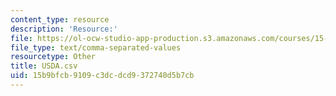 ```yaml
---
content_type: resource
description: 'Resource:'
file: https://ol-ocw-studio-app-production.s3.amazonaws.com/courses/15-071-the-analytics-edge-spring-2017/15b9bfcb9109c3dcdcd9372740d5b7cb_USDA.csv
file_type: text/comma-separated-values
resourcetype: Other
title: USDA.csv
uid: 15b9bfcb-9109-c3dc-dcd9-372740d5b7cb
---
```

